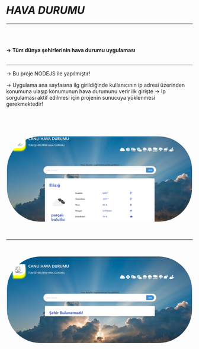 # ***HAVA DURUMU***

<hr>
<br><br>

<b>-> Tüm dünya şehirlerinin hava durumu uygulaması</b>
<br><br><hr>

-> Bu proje NODEJS ile yapılmıştır!

-> Uygulama ana sayfasına ilg girildiğinde kullanıcının ip adresi üzerinden konumuna ulaşıp konumunun hava durumunu verir ilk girişte
-> Ip sorgulaması aktif edilmesi için projenin sunucuya yüklenmesi gerekmektedir!


<br><br><br>
<p align="center">
    <img src="public/img/ui/ui1.png" style="border-radius: 90px;" width="500">
</p>
<br><hr><br>
<p align="center">
    <img src="public/img/ui/ui2.png" style="border-radius: 90px;" width="500">

</p>
